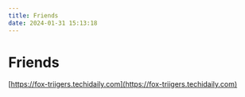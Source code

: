 ```yaml
---
title: Friends
date: 2024-01-31 15:13:18
---
```


# Friends

[https://fox-triigers.techidaily.com](https://fox-triigers.techidaily.com)